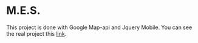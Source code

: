 M.E.S.
======

This project is done with Google Map-api and Jquery Mobile.
You can see the real project this [link](http://mes.pagodabox.com).
